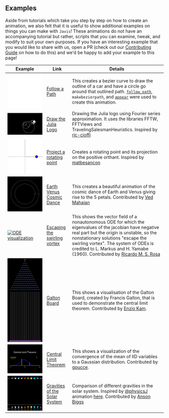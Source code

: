 ## Examples

Aside from tutorials which take you step by step on how to create an animation, we also felt that it is useful to show additional examples on things you can make with `Javis`!
These animations do not have an accompanying tutorial but rather, scripts that you can examine, tweak, and modify to suit your own purposes.
If you have an interesting example that you would like to share with us, open a PR (check out our [Contributing Guide](contributing.md) on how to do this) and we'd be happy to add your example to this page!

| Example                            | Link                                                                                               | Details                                                                                                                                                                                                                    |
|------------------------------------|----------------------------------------------------------------------------------------------------------------------------------------------------------------------------------------|-----------------------------------------------------------------------------------------------------------------------------------------------------------------------------------------------------------------------------------------------------------------------------------------------------------------|
| [![Follow path](assets/follow_bezier_path.gif)](assets/follow_bezier_path.gif) | [Follow a Path](https://github.com/JuliaAnimators/Javis.jl/blob/master/examples/follow_path.jl) | This creates a bezier curve to draw the outline of a car and have a circle go around that outlined path. [`follow_path`](@ref), `makebezierpath`, and [`appear`](@ref) were used to create this animation. |
| [![Julia logo using fourier series](assets/julia_logo_dft.gif)](assets/julia_logo_dft.gif) | [Draw the Julia Logo](https://github.com/JuliaAnimators/Javis.jl/blob/master/examples/fourier.jl) | Drawing the Julia logo using Fourier series approximation. It uses the libraries FFTW, FFTViews and TravelingSalesmanHeuristics. Inspired by [ric-cioffi](https://github.com/ric-cioffi) |
| [![Projection of a rotating point](assets/circle_projection.gif)](assets/circle_projection.gif) | [Project a rotating point](https://github.com/JuliaAnimators/Javis.jl/blob/master/examples/projection.jl) | Creates a rotating point and its projection on the positive orthant. Inspired by [matbesancon](https://github.com/matbesancon) |
| [![Cosmic dance of earth and venus](assets/cosmic_dance.gif)](assets/cosmic_dance.gif) | [Earth Venus Cosmic Dance](https://github.com/JuliaAnimators/Javis.jl/blob/master/examples/cosmic_dance.jl) | This creates a beautiful animation of the cosmic dance of Earth and Venus giving rise to the 5 petals. Contributed by [Ved Mahajan](https://github.com/Ved-Mahajan)
| [![ODE visualization](assets/escaping_the_swirling_vortex.gif)](assets/escaping_the_swirling_vortex.gif) | [Escaping the swirling vortex](https://github.com/JuliaAnimators/Javis.jl/blob/master/examples/escaping_the_swirling_vortex.jl) | This shows the vector field of a nonautonomous ODE for which the eigenvalues of the jacobian have negative real part but the origin is unstable, so the nonstationary solutions "escape the swirling vortex". The system of ODEs is credited to L. Markus and H. Yamabe (1960). Contributed by [Ricardo M. S. Rosa](https://github.com/rmsrosa) |
| [![Galton board](assets/galton.gif)](assets/galton.gif) | [Galton Board](https://github.com/JuliaAnimators/Javis.jl/blob/master/examples/galton.jl) | This shows a visualisation of the Galton Board, created by Francis Galton, that is used to demonstrate the central limit theorem. Contributed by [Enzio Kam](https://github.com/EnzioKam).
| [![Central Limit Theorem](assets/central_limit_theorem.gif)](assets/central_limit_theorem.gif) | [Central Limit Theorem](https://github.com/JuliaAnimators/Javis.jl/blob/master/examples/central_limit_theorem.jl) | This shows a visualization of the convergence of the mean of IID variables to a Gaussian distribution. Contributed by [gpucce](https://github.com/gpucce).
| [![Gravities of the Solar System](assets/gravities.gif)](assets/gravities.gif) | [Gravities of the Solar System](https://github.com/JuliaAnimators/Javis.jl/blob/master/examples/gravities.jl) | Comparison of different gravities in the solar system. Inspired by [@physicsJ](https://twitter.com/physicsJ/status/1414233142861262855) animation [here](https://twitter.com/physicsJ/status/1414233142861262855). Contributed by [Anson Biggs](https://ansonbiggs.com) |
